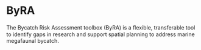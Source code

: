 # ByRA
The Bycatch Risk Assessment toolbox (ByRA) is a ﬂexible, transferable tool to identify gaps in research and support spatial planning to address marine megafaunal bycatch.

